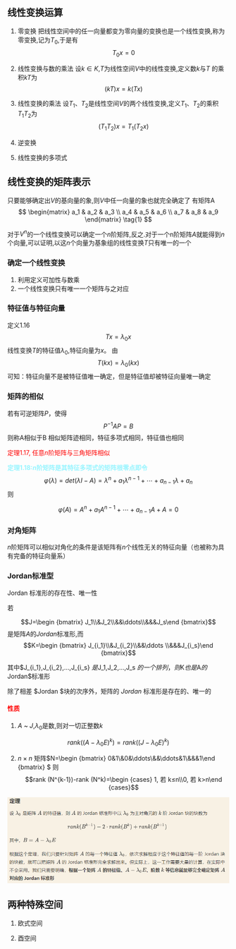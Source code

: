 ## 线性变换运算 

1. 零变换
   把线性空间中的任一向量都变为零向量的变换也是一个线性变换,称为零变换,记为$T_0$,于是有
$$T_0x=0 $$

2. 线性变换与数的乘法
   设$k\in K$,$T$为线性空间$V$中的线性变换,定义数$k$与$T$ 的乘积$kT$为
   $$(kT)x=k(Tx)$$

3. 线性变换的乘法
    设$T_1$、$T_2$是线性空间$V$的两个线性变换,定义$T_1$、$T_2$的乘积$T_1$$T_2$为
    $$(T_1T_2)x=T_1(T_2x)$$

4. 逆变换
5. 线性变换的多项式

## 线性变换的矩阵表示

只要能够确定出$V$的基向量的象,则$V$中任一向量的象也就完全确定了
有矩阵A
$$
\begin{matrix}
a_1 & a_2 & a_3 \\
a_4 & a_5 & a_6 \\
a_7 & a_8 & a_9 
\end{matrix} \tag{1}
$$


对于$V^n$的一个线性变换可以确定一个$n$阶矩阵,反之.对于一个n阶矩阵$A$就能得到$n$个向量,可以证明,以这$n$个向量为基象组的线性变换$T$只有唯一的一个

### 确定一个线性变换
1. 利用定义可加性与数乘
2. 一个线性变换只有唯一一个矩阵与之对应

### 特征值与特征向量

定义1.16
$$Tx={\lambda_0}x$$
线性变换$T$的特征值${\lambda_0}$,特征向量为$x$。
由
$$T(kx)={\lambda_0}(kx)$$
可知：特征向量不是被特征值唯一确定，但是特征值却被特征向量唯一确定


### 矩阵的相似

若有可逆矩阵$P$，使得
$${P^{-1}}AP = B$$
则称A相似于B
相似矩阵迹相同，特征多项式相同，特征值也相同


<font color=red>定理1.17, 任意$n$阶矩阵与三角矩阵相似</font>

**<font color=#98F5FF>定理1.18:$n$阶矩阵是其特征多项式的矩阵根零点即令</font>**
$$\varphi(\lambda) = det(\lambda I-A) = \lambda^n+a_1\lambda^{n-1}+ \cdots+a_{n-1}\lambda+a_n$$
则

$$\varphi(A) = A^n+a_1A^{n-1}+ \cdots+a_{n-1}A+A= 0$$ 


### 对角矩阵   

$n$阶矩阵可以相似对角化的条件是该矩阵有$n$个线性无关的特征向量（也被称为具有完备的特征向量系）


### Jordan标准型
Jordan 标准形的存在性、唯一性

若

$$J=\begin {bmatrix} J_1\\&J_2\\&&\ddots\\&&&J_s\end {bmatrix}$$
是矩阵$A$的$Jordan$标准形,而
$$K=\begin {bmatrix} J_{i_1}\\&J_{i_2}\\&&\ddots \\&&&J_{i_s}\end {bmatrix}$$

其中$J_{i_1},J_{i_2},...,J_{i_s}
$是$J_1,J_2,...,J_s
$的一个排列，则$K$也是$A$的$Jordan$标准形

除了相差 $Jordan $块的次序外，矩阵的 $Jordan$ 标准形是存在的、唯一的


#### <font color=red>性质</font>
1.  $A$ ~ $J$,$\lambda_{0}$是数,则对一切正整数$k$

$$rank ((A-\lambda_0E)^k)=rank ((J-\lambda_0E)^k)
$$

2. $n\times n$ 矩阵$N=\begin {bmatrix} 0&1\\&0&\ddots\\&&\ddots&1\\&&&1\end {bmatrix}
$
则
$$rank (N^{k-1})-rank (N^k)=\begin {cases} 1, 若 k≤n\\0, 若 k>n\end {cases}$$


![](2022-10-08-18-36-39.png)

## 两种特殊空间

1. 欧式空间

2. 酉空间




